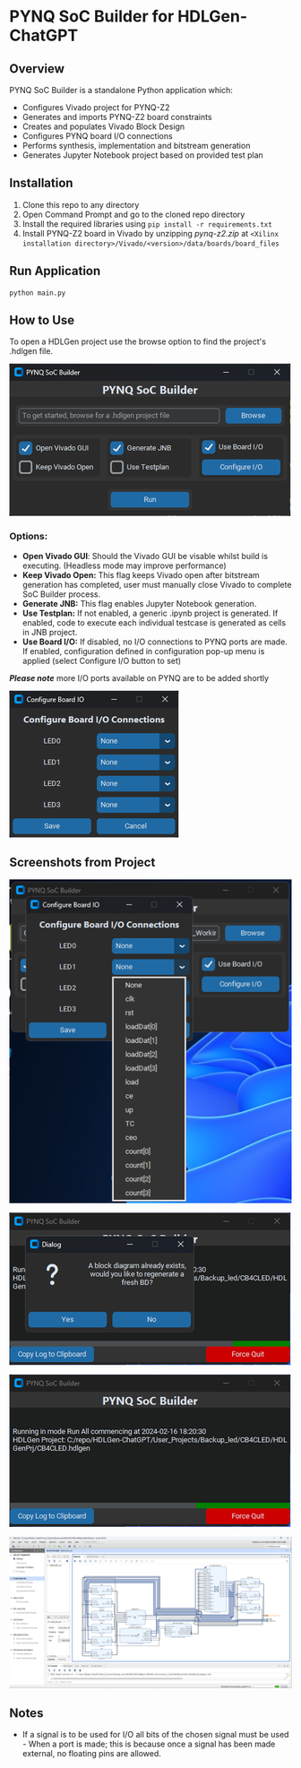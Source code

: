 # PYNQ SoC Builder for HDLGen-ChatGPT

## Overview 

PYNQ SoC Builder is a standalone Python application which:

- Configures Vivado project for PYNQ-Z2
- Generates and imports PYNQ-Z2 board constraints
- Creates and populates Vivado Block Design
- Configures PYNQ board I/O connections
- Performs synthesis, implementation and bitstream generation
- Generates Jupyter Notebook project based on provided test plan

## Installation

1. Clone this repo to any directory
2. Open Command Prompt and go to the cloned repo directory
3. Install the required libraries using ```pip install -r requirements.txt```
4. Install PYNQ-Z2 board in Vivado by unzipping _pynq-z2.zip_ at ```<Xilinx installation directory>/Vivado/<version>/data/boards/board_files```

## Run Application

```
python main.py
```

## How to Use

To open a HDLGen project use the browse option to find the project's .hdlgen file.

![Main Menu GUI](docs/main_menu_gui.png)

### Options:

- **Open Vivado GUI**: Should the Vivado GUI be visable whilst build is executing. (Headless mode may improve performance)
- **Keep Vivado Open:** This flag keeps Vivado open after bitstream generation has completed, user must manually close Vivado to complete SoC Builder process.
- **Generate JNB:** This flag enables Jupyter Notebook generation.
- **Use Testplan:**  If not enabled, a generic .ipynb project is generated. If enabled, code to execute each individual testcase is generated as cells in JNB project.
- **Use Board I/O:** If disabled, no I/O connections to PYNQ ports are made. If enabled, configuration defined in configuration pop-up menu is applied (select Configure I/O button to set)

**_Please note_** more I/O ports available on PYNQ are to be added shortly 
<p align="center">

![IO Config GUI](docs/IO_Config_Menu_1.png)

</p>

## Screenshots from Project


![IO Config GUI](docs/IO_Config_Menu.png)

![Check BD Prompt](docs/Check_BD.png)

![In Progress](docs/in_progress.png)

![Vivado BD Produced](docs/vivado_bd.png)
</p>

## Notes

- If a signal is to be used for I/O all bits of the chosen signal must be used - When a port is made; this is because once a signal has been made external, no floating pins are allowed.


